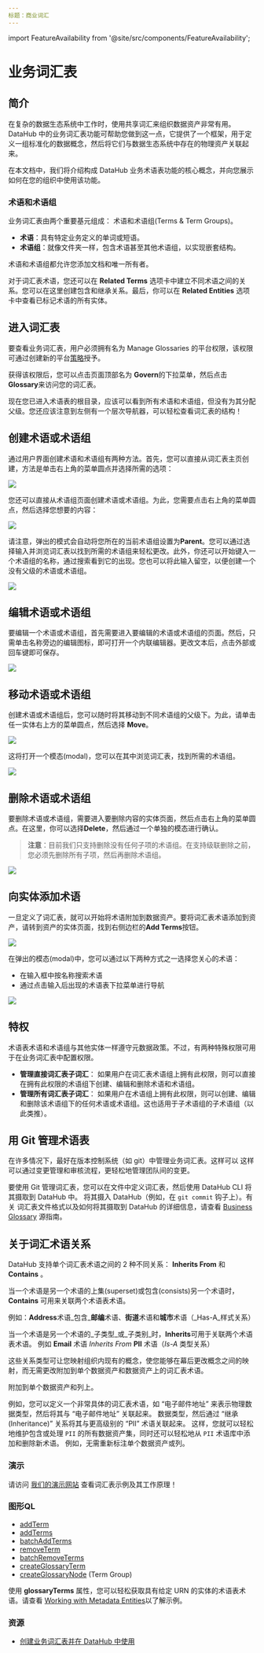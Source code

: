 ```yaml
---
标题：商业词汇
---
```


import FeatureAvailability from '@site/src/components/FeatureAvailability';

# 业务词汇表

## 简介

在复杂的数据生态系统中工作时，使用共享词汇来组织数据资产非常有用。DataHub 中的业务词汇表功能可帮助您做到这一点，它提供了一个框架，用于定义一组标准化的数据概念，然后将它们与数据生态系统中存在的物理资产关联起来。

在本文档中，我们将介绍构成 DataHub 业务术语表功能的核心概念，并向您展示如何在您的组织中使用该功能。

### 术语和术语组

业务词汇表由两个重要基元组成： 术语和术语组(Terms & Term Groups)。

- **术语**：具有特定业务定义的单词或短语。
- **术语组**：就像文件夹一样，包含术语甚至其他术语组，以实现嵌套结构。

术语和术语组都允许您添加文档和唯一所有者。

对于词汇表术语，您还可以在 **Related Terms** 选项卡中建立不同术语之间的关系。您可以在这里创建包含和继承关系。最后，你可以在  **Related Entities** 选项卡中查看已标记术语的所有实体。

## 进入词汇表

要查看业务词汇表，用户必须拥有名为 Manage Glossaries 的平台权限，该权限可通过创建新的平台[策略](../authorization/policies.md)授予。

获得该权限后，您可以点击页面顶部名为 **Govern**的下拉菜单，然后点击 **Glossary**来访问您的词汇表。

现在您已进入术语表的根目录，应该可以看到所有术语和术语组，但没有为其分配父级。您还应该注意到左侧有一个层次导航器，可以轻松查看词汇表的结构！

## 创建术语或术语组

通过用户界面创建术语和术语组有两种方法。首先，您可以直接从词汇表主页创建，方法是单击右上角的菜单圆点并选择所需的选项：

<p align=“center”>
  <img width=“100%” src="https://raw.githubusercontent.com/datahub-project/static-assets/main/imgs/glossary/root-glossary-create.png"/>
</p>

您还可以直接从术语组页面创建术语或术语组。为此，您需要点击右上角的菜单圆点，然后选择您想要的内容：

<p align=“center”>
  <img width=“100%” src="https://raw.githubusercontent.com/datahub-project/static-assets/main/imgs/glossary/create-from-node.png"/>
</p>

请注意，弹出的模式会自动将您所在的当前术语组设置为**Parent**。您可以通过选择输入并浏览词汇表以找到所需的术语组来轻松更改。此外，你还可以开始键入一个术语组的名称，通过搜索看到它的出现。您也可以将此输入留空，以便创建一个没有父级的术语或术语组。

<p align=“center”>
  <img width=“100%” src="https://raw.githubusercontent.com/datahub-project/static-assets/main/imgs/glossary/create-modal.png"/>
</p>

## 编辑术语或术语组

要编辑一个术语或术语组，首先需要进入要编辑的术语或术语组的页面。然后，只需单击名称旁边的编辑图标，即可打开一个内联编辑器。更改文本后，点击外部或回车键即可保存。

<p align=“center”>
  <img width=“100%” src="https://raw.githubusercontent.com/datahub-project/static-assets/main/imgs/glossary/edit-term.png"/>
</p>

## 移动术语或术语组

创建术语或术语组后，您可以随时将其移动到不同术语组的父级下。为此，请单击任一实体右上方的菜单圆点，然后选择 **Move**。

<p align=“center”>
  <img width=“100%” src="https://raw.githubusercontent.com/datahub-project/static-assets/main/imgs/glossary/move-term-button.png"/>
</p>

这将打开一个模态(modal)，您可以在其中浏览词汇表，找到所需的术语组。

<p align=“center”>
  <img width=“100%” src="https://raw.githubusercontent.com/datahub-project/static-assets/main/imgs/glossary/move-term-modal.png"/>
</p>

## 删除术语或术语组

要删除术语或术语组，需要进入要删除内容的实体页面，然后点击右上角的菜单圆点。在这里，你可以选择**Delete**，然后通过一个单独的模态进行确认。

> **注意**：目前我们只支持删除没有任何子项的术语组。在支持级联删除之前，您必须先删除所有子项，然后再删除术语组。

<p align=“center”>
  <img width=“100%” src="https://raw.githubusercontent.com/datahub-project/static-assets/main/imgs/glossary/delete-button.png"/>
</p>

## 向实体添加术语

一旦定义了词汇表，就可以开始将术语附加到数据资产。要将词汇表术语添加到资产，请转到资产的实体页面，找到右侧边栏的**Add Terms**按钮。

<p align=“center”>
  <img width=“100%” src="https://raw.githubusercontent.com/datahub-project/static-assets/main/imgs/glossary/add-term-to-entity.png"/>
</p>

在弹出的模态(modal)中，您可以通过以下两种方式之一选择您关心的术语：

- 在输入框中按名称搜索术语
- 通过点击输入后出现的术语表下拉菜单进行导航

<p align=“center”>
  <img width=“100%” src="https://raw.githubusercontent.com/datahub-project/static-assets/main/imgs/glossary/add-term-modal.png"/>
</p>

## 特权

术语表术语和术语组与其他实体一样遵守元数据政策。不过，有两种特殊权限可用于在业务词汇表中配置权限。

- **管理直接词汇表子词汇**： 如果用户在词汇表术语组上拥有此权限，则可以直接在拥有此权限的术语组下创建、编辑和删除术语和术语组。
- **管理所有词汇表子词汇**： 如果用户在术语组上拥有此权限，则可以创建、编辑和删除该术语组下的任何术语或术语组。这也适用于子术语组的子术语组（以此类推）。

## 用 Git 管理术语表

在许多情况下，最好在版本控制系统（如 git）中管理业务词汇表。这样可以
这样可以通过变更管理和审核流程，更轻松地管理团队间的变更。

要使用 Git 管理词汇表，您可以在文件中定义词汇表，然后使用 DataHub CLI 将其摄取到 DataHub 中。
将其摄入 DataHub（例如，在 `git commit` 钩子上）。有关
词汇表文件格式以及如何将其摄取到 DataHub 的详细信息，请查看 [Business Glossary](https://datahubproject.io/docs/generated/ingestion/sources/business-glossary) 源指南。

## 关于词汇术语关系

DataHub 支持单个词汇表术语之间的 2 种不同关系： **Inherits From** 和 **Contains** 。

当一个术语是另一个术语的上集(superset)或包含(consists)另一个术语时，**Contains** 可用来关联两个术语表术语。

例如：**Address**术语_包含_**邮编**术语、**街道**术语和**城市**术语（_Has-A_样式关系）

当一个术语是另一个术语的_子类型_或_子类别_时，**Inherits**可用于关联两个术语表术语。
例如 **Email** 术语 _Inherits From_ **PII** 术语（_Is-A_ 类型关系）

这些关系类型可让您映射组织内现有的概念，使您能够在幕后更改概念之间的映射，而无需更改附加到单个数据资产和数据资产上的词汇表术语。

附加到单个数据资产和列上。

例如，您可以定义一个非常具体的词汇表术语，如 “电子邮件地址” 来表示物理数据类型，然后将其与 “电子邮件地址” 关联起来。
数据类型，然后通过 “继承(Inheritance)” 关系将其与更高级别的 “PII” 术语关联起来。
这样，您就可以轻松地维护包含或处理 `PII` 的所有数据资产集，同时还可以轻松地从 `PII` 术语库中添加和删除新术语。
例如，无需重新标注单个数据资产或列。

### 演示

请访问 [我们的演示网站](https://demo.datahubproject.io/glossary) 查看词汇表示例及其工作原理！

### 图形QL

- [addTerm](https://datahubproject.io/docs/graphql/mutations#addterm)
- [addTerms](https://datahubproject.io/docs/graphql/mutations#addterms)
- [batchAddTerms](https://datahubproject.io/docs/graphql/mutations#batchAddTerms)
- [removeTerm](https://datahubproject.io/docs/graphql/mutations#removeTerm)
- [batchRemoveTerms](https://datahubproject.io/docs/graphql/mutations#batchRemoveTerms)
- [createGlossaryTerm](https://datahubproject.io/docs/graphql/mutations#createGlossaryTerm)
- [createGlossaryNode](https://datahubproject.io/docs/graphql/mutations#createGlossaryNode) (Term Group)

使用 **glossaryTerms** 属性，您可以轻松获取具有给定 URN 的实体的术语表术语。请查看 [Working with Metadata Entities](../api/graphql/how-to-set-up-graphql_zh.md#querying-for-glossary-terms-of-an-asset)以了解示例。

### 资源

- [创建业务词汇表并在 DataHub 中使用](<https://blog.datahubproject.io/crea>)
